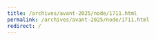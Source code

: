```yaml
---
title: /archives/avant-2025/node/1711.html
permalink: /archives/avant-2025/node/1711.html
redirect: /
---
```

